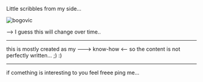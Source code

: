 Little scribbles from my side...

![bogovic](https://media.giphy.com/media/lqEv6qc3hJfqM/200.gif)

--> I guess this will change over time..

---

this is mostly created as my ---> know-how <-- so the content is not perfectly written... ;) :)

---

if comething is interesting to you feel freee ping me...